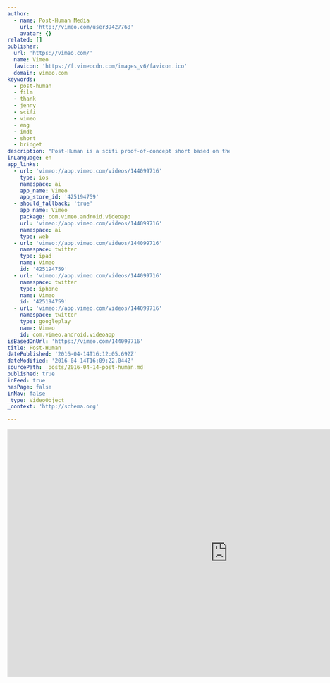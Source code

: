 ```yaml
---
author:
  - name: Post-Human Media
    url: 'http://vimeo.com/user39427768'
    avatar: {}
related: []
publisher:
  url: 'https://vimeo.com/'
  name: Vimeo
  favicon: 'https://f.vimeocdn.com/images_v6/favicon.ico'
  domain: vimeo.com
keywords:
  - post-human
  - film
  - thank
  - jenny
  - scifi
  - vimeo
  - eng
  - imdb
  - short
  - bridget
description: "Post-Human is a scifi proof-of-concept short based on the award-winning and bestselling series of novels by me, David Simpson. Amazingly, filmed over just three hours by a crew of three, the short depicts the opening of Post-Human, drawing back the curtain on the Post-Human world and letting viewers see the world and characters they've only been able to imagine previously."
inLanguage: en
app_links:
  - url: 'vimeo://app.vimeo.com/videos/144099716'
    type: ios
    namespace: ai
    app_name: Vimeo
    app_store_id: '425194759'
  - should_fallback: 'true'
    app_name: Vimeo
    package: com.vimeo.android.videoapp
    url: 'vimeo://app.vimeo.com/videos/144099716'
    namespace: ai
    type: web
  - url: 'vimeo://app.vimeo.com/videos/144099716'
    namespace: twitter
    type: ipad
    name: Vimeo
    id: '425194759'
  - url: 'vimeo://app.vimeo.com/videos/144099716'
    namespace: twitter
    type: iphone
    name: Vimeo
    id: '425194759'
  - url: 'vimeo://app.vimeo.com/videos/144099716'
    namespace: twitter
    type: googleplay
    name: Vimeo
    id: com.vimeo.android.videoapp
isBasedOnUrl: 'https://vimeo.com/144099716'
title: Post-Human
datePublished: '2016-04-14T16:12:05.692Z'
dateModified: '2016-04-14T16:09:22.044Z'
sourcePath: _posts/2016-04-14-post-human.md
published: true
inFeed: true
hasPage: false
inNav: false
_type: VideoObject
_context: 'http://schema.org'

---
```

<iframe src="https://cdn.embedly.com/widgets/media.html?src=https%3A%2F%2Fplayer.vimeo.com%2Fvideo%2F144099716&amp;url=https%3A%2F%2Fvimeo.com%2F144099716&amp;image=http%3A%2F%2Fi.vimeocdn.com%2Fvideo%2F545650651_1280.jpg&amp;key=b7d04c9b404c499eba89ee7072e1c4f7&amp;type=text%2Fhtml&amp;schema=vimeo" width="1000" height="563" scrolling="no" frameborder="0" allowfullscreen="allowfullscreen" style=""></iframe>